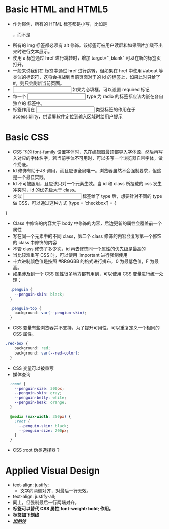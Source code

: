 # Basic HTML and HTML5

* 作为惯例，所有的 HTML 标签都是小写，比如是 <p></p>，而不是<P></P>
* 所有的 img 标签都必须有 alt 修饰。该标签可被用户读屏和如果图片加载不出来时进行文本展示。
* 使用 a 标签通过 href 进行跳转时，增加 target="_blank" 可以在新的标签页打开。
* 一般来说我们在 <a> 标签中通过 href 进行跳转，但如果在 href 中使用 #about 等类似的标识符，这将会挑战到当前页面对于的 id 的标签上，如果此时只给了 #，则只会刷新当前页面。
* <input> 如果为必填框，可以设置 required 标记
* 每一个 <input> type 为 radio 的标签都应该内嵌在各自独立的 <label> 标签中。
* <label> 标签作用在 <input> 类型标签的作用在于 accessibility，供读屏软件定位到输入区域时给用户提示


# Basic CSS
* CSS 下的 font-family 设置字体时，先在编辑器最顶部导入字体源，然后再写入对应的字体名字，若当前字体不可用时，可以多写一个浏览器自带字体，做个捞底。
* Id 修饰有助于JS 调用，而且应该全局唯一。浏览器虽然不会强制要求，但这是一个最佳实践。
* Id 不可被服用，且应该只对一个元素生效。当 id 和 class 所挂载的 css 发生冲突时，id 的优先级大于 class。
* 类似 <input> 标签给了 type 后，想要针对不同的 type 做 CSS，可以通过这种方式
[type = ‘checkbox’] = {
		
}
* Class 中修饰的内容大于 body 中修饰的内容，后边更新的属性会覆盖前一个属性
* 写在同一个元素中的不同 class，第二个 class 修饰的内容会复写第一个修饰的 class 中修饰的内容
* 不管 class 修饰了多少次，id 再去修饰同一个属性的优先级是最高的
* 当比较难重写 CSS 时，可以使用 !important 进行强制使用
* 十六进制颜色值是按照 #RRGGBB 的格式进行排布，0 为最低色值，F 为最高。
* 如果涉及到一个 CSS 属性很多地方都有用到，可以使用 CSS 变量进行统一处理：

```css
  .penguin {
    --penguin-skin: black;
  }

  .penguin-top {
    background: var(--pengiun-skin);
  }
```

* CSS 变量有些浏览器并不支持，为了提升可用性，可以重复定义一个相同的 CSS 属性。

```css
.red-box {
    background: red;
    background: var(--red-color);
  }
```

* CSS 变量可以被重写
* 媒体查询

```css
  :root {
    --penguin-size: 300px;
    --penguin-skin: gray;
    --penguin-belly: white;
    --penguin-beak: orange;
  }

  @media (max-width: 350px) {
    :root {
      --penguin-skin: black;
      --penguin-size: 200px;
    }
  }
```


* CSS :root 伪类选择器？


# Applied Visual Design
* text-align: justify;
    * 文字向两侧对齐，对最后一行无效。
* text-align: justify-all;
* 同上，但强制最后一行两端对齐。
* <strong> 标签可以替代 CSS 属性 font-weight: bold; 作用。
* <u> 标签加下划线
* <em> 加斜体







